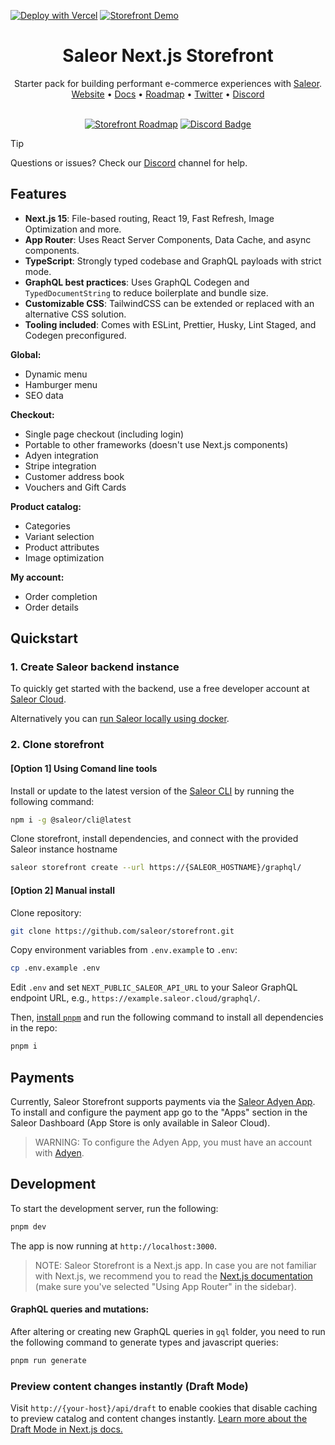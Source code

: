 [![Deploy with Vercel](https://vercel.com/button)](https://vercel.com/new/clone?repository-url=https%3A%2F%2Fgithub.com%2Fsaleor%2Fstorefront&env=NEXT_PUBLIC_SALEOR_API_URL&envDescription=Full%20Saleor%20GraphQL%20endpoint%20URL%2C%20eg%3A%20https%3A%2F%2Fstorefront1.saleor.cloud%2Fgraphql%2F&project-name=my-saleor-storefront&repository-name=my-saleor-storefront&demo-title=Saleor%20Next.js%20Storefront&demo-description=Starter%20pack%20for%20building%20performant%20e-commerce%20experiences%20with%20Saleor.&demo-url=https%3A%2F%2Fstorefront.saleor.io%2F&demo-image=https%3A%2F%2Fstorefront-d5h86wzey-saleorcommerce.vercel.app%2Fopengraph-image.png%3F4db0ee8cf66e90af)
[![Storefront Demo](https://img.shields.io/badge/VIEW%20DEMO-DFDFDF?style=for-the-badge)](https://storefront.saleor.io)

<div align="center">
  <h1>Saleor Next.js Storefront</h1>
  Starter pack for building performant e-commerce experiences with <a href="https://github.com/saleor/saleor">Saleor</a>.
</div>

<div align="center">
  <a href="https://saleor.io/">Website</a>
  <span> • </span>
  <a href="https://docs.saleor.io/docs/3.x">Docs</a>
  <span> • </span>
  <a href="https://saleor.io/roadmap">Roadmap</a>
  <span> • </span>
  <a href="https://twitter.com/getsaleor">Twitter</a>
  <span> • </span>
  <a href="https://saleor.io/discord">Discord</a>
</div>

<br/>

<div align="center">

[![Storefront Roadmap](https://img.shields.io/badge/ROADMAP-EFEFEF?style=for-the-badge)](https://saleor.io/roadmap)
[![Discord Badge](https://dcbadge.vercel.app/api/server/unUfh24R6d)](https://discord.gg/unUfh24R6d)

</div>

> [!TIP]
> Questions or issues? Check our [Discord](https://saleor.io/discord) channel for help.

## Features

- **Next.js 15**: File-based routing, React 19, Fast Refresh, Image Optimization and more.
- **App Router**: Uses React Server Components, Data Cache, and async components.
- **TypeScript**: Strongly typed codebase and GraphQL payloads with strict mode.
- **GraphQL best practices**: Uses GraphQL Codegen and `TypedDocumentString` to reduce boilerplate and bundle size.
- **Customizable CSS**: TailwindCSS can be extended or replaced with an alternative CSS solution.
- **Tooling included**: Comes with ESLint, Prettier, Husky, Lint Staged, and Codegen preconfigured.

**Global:**

- Dynamic menu
- Hamburger menu
- SEO data

**Checkout:**

- Single page checkout (including login)
- Portable to other frameworks (doesn't use Next.js components)
- Adyen integration
- Stripe integration
- Customer address book
- Vouchers and Gift Cards

**Product catalog:**

- Categories
- Variant selection
- Product attributes
- Image optimization

**My account:**

- Order completion
- Order details

## Quickstart

### 1. Create Saleor backend instance

To quickly get started with the backend, use a free developer account at [Saleor Cloud](https://cloud.saleor.io/?utm_source=storefront&utm_medium=github).

Alternatively you can [run Saleor locally using docker](https://docs.saleor.io/docs/3.x/setup/docker-compose?utm_source=storefront&utm_medium=github).

### 2. Clone storefront

#### [Option 1] Using Comand line tools

Install or update to the latest version of the [Saleor CLI](https://docs.saleor.io/docs/3.x/cli) by running the following command:

```bash
npm i -g @saleor/cli@latest
```

Clone storefront, install dependencies, and connect with the provided Saleor instance hostname

```bash
saleor storefront create --url https://{SALEOR_HOSTNAME}/graphql/
```

#### [Option 2] Manual install

Clone repository:

```bash
git clone https://github.com/saleor/storefront.git
```

Copy environment variables from `.env.example` to `.env`:

```bash
cp .env.example .env
```

Edit `.env` and set `NEXT_PUBLIC_SALEOR_API_URL` to your Saleor GraphQL endpoint URL, e.g., `https://example.saleor.cloud/graphql/`.

Then, [install `pnpm`](https://pnpm.io/installation) and run the following command to install all dependencies in the repo:

```bash
pnpm i
```

## Payments

Currently, Saleor Storefront supports payments via the [Saleor Adyen App](https://docs.saleor.io/docs/3.x/developer/app-store/apps/adyen). To install and configure the payment app go to the "Apps" section in the Saleor Dashboard (App Store is only available in Saleor Cloud).

> WARNING:
> To configure the Adyen App, you must have an account with [Adyen](https://www.adyen.com/).

## Development

To start the development server, run the following:

```bash
pnpm dev
```

The app is now running at `http://localhost:3000`.

> NOTE:
> Saleor Storefront is a Next.js app. In case you are not familiar with Next.js, we recommend you to read the [Next.js documentation](https://nextjs.org/docs) (make sure you've selected "Using App Router" in the sidebar).

#### GraphQL queries and mutations:

After altering or creating new GraphQL queries in `gql` folder, you need to run the following command to generate types and javascript queries:

```bash
pnpm run generate
```

### Preview content changes instantly (Draft Mode)

Visit `http://{your-host}/api/draft` to enable cookies that disable caching to preview catalog and content changes instantly. [Learn more about the Draft Mode in Next.js docs.](https://nextjs.org/docs/app/building-your-application/configuring/draft-mode)
